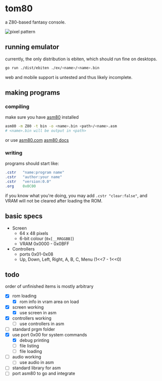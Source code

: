 # tom80
a Z80-based fantasy console.

![pixel pattern](https://media.discordapp.net/attachments/314487938949971980/663244487438630922/2020-01-04-235619_514x386_scrot.png)

## running emulator
currently, the only distribution is ebiten, which should run fine on desktops.
```bash
go run ./dist/ebiten ./ex/<name>/<name>.bin
```
web and mobile support is untested and thus likely incomplete.

## making programs
### compiling
make sure you have [asm80](https://github.com/maly/asm80-node) installed
```bash
asm80 -m Z80 -t bin -o <name>.bin <path>/<name>.asm
# <name>.bin will be output in <path>
```
or use [asm80.com](https://www.asm80.com/)
[asm80 docs](https://maly.gitbooks.io/asm80/)
### writing
programs should start like:
```as
.cstr	"name:program name"
.cstr	"author:your name"
.cstr	"version:0.0"
.org	0x0C00
```
if you know what you're doing, you may add `.cstr "clear:false"`, and VRAM will not be cleared after loading the ROM.

## basic specs
- Screen
  - 64 x 48 pixels
  - 6-bit colour (`0x[__RRGGBB]`)
  - VRAM 0x0000 - 0x0BFF
- Controllers
  - ports 0x01-0x08
  - Up, Down, Left, Right, A, B, C, Menu (1<<7 - 1<<0)

## todo
order of unfinished items is mostly arbitrary
- [x] rom loading
  - [x] rom info in vram area on load
- [x] screen working
  - [x] use screen in asm
- [x] controllers working
  - [ ] use controllers in asm
- [ ] standard prgm folder
- [x] use port 0x00 for system commands
  - [x] debug printing
  - [ ] file listing
  - [ ] file loading
- [ ] audio working
  - [ ] use audio in asm
- [ ] standard library for asm
- [ ] port asm80 to go and integrate

